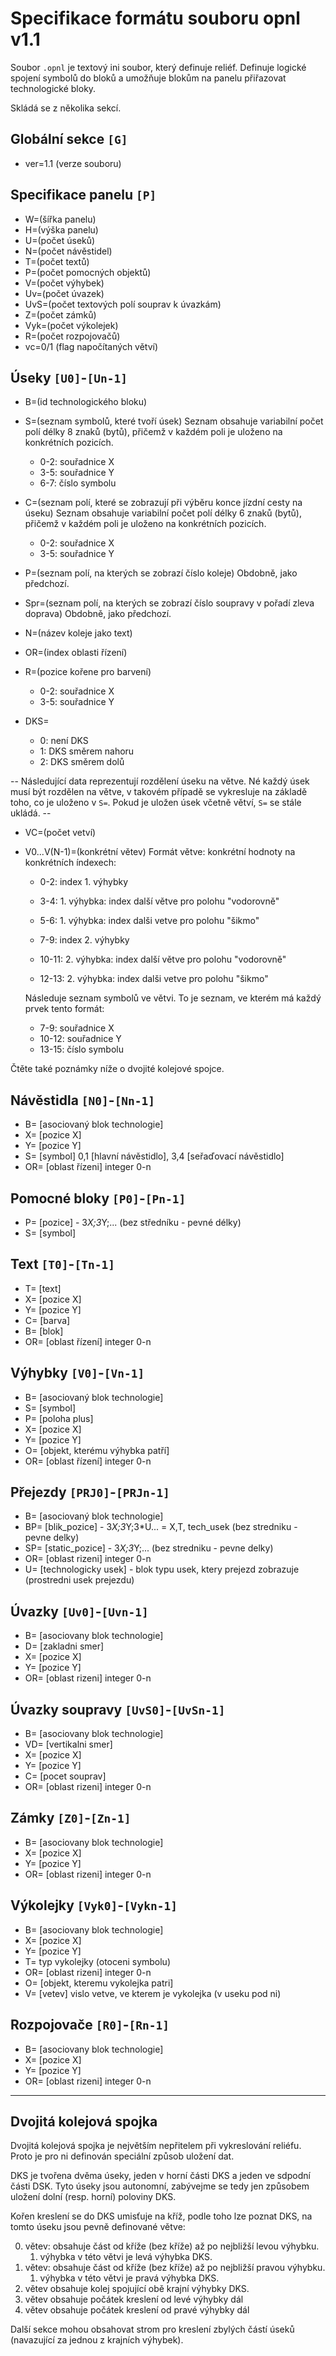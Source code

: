 # Specifikace formátu souboru opnl v1.1

Soubor `.opnl` je textový ini soubor, který definuje reliéf. Definuje logické
spojení symbolů do bloků a umožňuje blokům na panelu přiřazovat technologické
bloky.

Skládá se z několika sekcí.

## Globální sekce `[G]`
 - ver=1.1 (verze souboru)

## Specifikace panelu `[P]`
 - W=(šířka panelu)
 - H=(výška panelu)
 - U=(počet úseků)
 - N=(počet návěstidel)
 - T=(počet textů)
 - P=(počet pomocných objektů)
 - V=(počet výhybek)
 - Uv=(počet úvazek)
 - UvS=(počet textových polí souprav k úvazkám)
 - Z=(počet zámků)
 - Vyk=(počet výkolejek)
 - R=(počet rozpojovačů)
 - vc=0/1 (flag napočítaných větví)

## Úseky `[U0]`-`[Un-1]`
 - B=(id technologického bloku)
 - S=(seznam symbolů, které tvoří úsek)
    Seznam obsahuje variabilní počet polí délky 8 znaků (bytů), přičemž v každém
    poli je uloženo na konkrétních pozicích.
     - 0-2: souřadnice X
     - 3-5: souřadnice Y
     - 6-7: číslo symbolu

 - C=(seznam polí, které se zobrazují při výběru konce jízdní cesty na úseku)
    Seznam obsahuje variabilní počet polí délky 6 znaků (bytů), přičemž v každém
    poli je uloženo na konkrétních pozicích.
     - 0-2: souřadnice X
     - 3-5: souřadnice Y

 - P=(seznam polí, na kterých se zobrazí číslo koleje)
    Obdobně, jako předchozí.

 - Spr=(seznam polí, na kterých se zobrazí číslo soupravy v pořadí zleva doprava)
    Obdobně, jako předchozí.

 - N=(název koleje jako text)
 - OR=(index oblasti řízení)
 - R=(pozice kořene pro barvení)
   - 0-2: souřadnice X
   - 3-5: souřadnice Y
 - DKS=
   - 0: není DKS
   - 1: DKS směrem nahoru
   - 2: DKS směrem dolů

 -- Následující data reprezentují rozdělení úseku na větve. Né každý úsek musí
    být rozdělen na větve, v takovém případě se vykresluje na základě toho, co
    je uloženo v `S=`. Pokud je uložen úsek včetně větví, `S=` se stále ukládá. --

 - VC=(počet vetví)
 - V0...V(N-1)=(konkrétní větev)
    Formát větve: konkrétní hodnoty na konkrétních índexech:

     - 0-2: index 1. výhybky
     - 3-4: 1. výhybka: index další větve pro polohu "vodorovně"
     - 5-6: 1. výhybka: index dalši vetve pro polohu "šikmo"

     - 7-9: index 2. výhybky
     - 10-11: 2. výhybka: index další větve pro polohu "vodorovně"
     - 12-13: 2. výhybka: index dalši vetve pro polohu "šikmo"

     Následuje seznam symbolů ve větvi. To je seznam, ve kterém má každý prvek
     tento formát:

      - 7-9: souřadnice X
      - 10-12: souřadnice Y
      - 13-15: číslo symbolu

 Čtěte také poznámky níže o dvojité kolejové spojce.

## Návěstidla `[N0]`-`[Nn-1]`
 - B= [asociovaný blok technologie]
 - X= [pozice X]
 - Y= [pozice Y]
 - S= [symbol] 0,1 [hlavní návěstidlo], 3,4 [seřaďovací návěstidlo]
 - OR= [oblast řízeni] integer 0-n

## Pomocné bloky `[P0]`-`[Pn-1]`
 - P= [pozice] - 3*X;3*Y;... (bez středníku - pevné délky)
 - S= [symbol]

## Text `[T0]`-`[Tn-1]`
 - T= [text]
 - X= [pozice X]
 - Y= [pozice Y]
 - C= [barva]
 - B= [blok]
 - OR= [oblast řízení] integer 0-n

## Výhybky `[V0]`-`[Vn-1]`
 -  B= [asociovaný blok technologie]
 - S= [symbol]
 - P= [poloha plus]
 - X= [pozice X]
 - Y= [pozice Y]
 - O= [objekt, kterému výhybka patří]
 - OR= [oblast řízení] integer 0-n

## Přejezdy `[PRJ0]`-`[PRJn-1]`
 - B= [asociovaný blok technologie]
 - BP= [blik_pozice] - 3*X;3*Y;3*U... = X,T, tech_usek (bez stredniku - pevne delky)
 - SP= [static_pozice] - 3*X;3*Y;... (bez stredniku - pevne delky)
 - OR= [oblast rizeni] integer 0-n
 - U= [technologicky usek] - blok typu usek, ktery prejezd zobrazuje (prostredni usek prejezdu)

## Úvazky `[Uv0]`-`[Uvn-1]`
 - B= [asociovany blok technologie]
 - D= [zakladni smer]
 - X= [pozice X]
 - Y= [pozice Y]
 - OR= [oblast rizeni] integer 0-n

## Úvazky soupravy `[UvS0]`-`[UvSn-1]`
 - B= [asociovany blok technologie]
 - VD= [vertikalni smer]
 - X= [pozice X]
 - Y= [pozice Y]
 - C= [pocet souprav]
 -  OR= [oblast rizeni] integer 0-n

## Zámky `[Z0]`-`[Zn-1]`
 - B= [asociovany blok technologie]
 - X= [pozice X]
 - Y= [pozice Y]
 - OR= [oblast rizeni] integer 0-n

## Výkolejky `[Vyk0]`-`[Vykn-1]`
 - B= [asociovany blok technologie]
 - X= [pozice X]
 - Y= [pozice Y]
 - T= typ vykolejky (otoceni symbolu)
 - OR= [oblast rizeni] integer 0-n
 - O= [objekt, kteremu vykolejka patri]
 - V= [vetev] vislo vetve, ve kterem je vykolejka (v useku pod ni)

## Rozpojovače `[R0]`-`[Rn-1]`
 - B= [asociovany blok technologie]
 - X= [pozice X]
 - Y= [pozice Y]
 - OR= [oblast rizeni] integer 0-n

---

## Dvojitá kolejová spojka

Dvojitá kolejová spojka je největším nepřitelem při vykreslování reliéfu.
Proto je pro ni definován speciální způsob uložení dat.

DKS je tvořena dvěma úseky, jeden v horní části DKS a jeden ve sdpodní části DSK.
Tyto úseky jsou autonomní, zabývejme se tedy jen způsobem uložení dolní (resp.
horní) poloviny DKS.

Kořen kreslení se do DKS umisťuje na kříž, podle toho lze poznat DKS,
na tomto úseku jsou pevně definované větve:

 0. větev: obsahuje část od kříže (bez kříže) až po nejbližší levou výhybku.
    1. výhybka v této větvi je levá výhybka DKS.
 1. větev: obsahuje část od kříže (bez kříže) až po nejbližší pravou výhybku.
    1. výhybka v této větvi je pravá výhybka DKS.
 2. větev obsahuje kolej spojující obě krajní výhybky DKS.
 3. větev obsahuje počátek kreslení od levé výhybky dál
 4. větev obsahuje počátek kreslení od pravé výhybky dál

Další sekce mohou obsahovat strom pro kreslení zbylých částí úseků (navazující
za jednou z krajních výhybek).
